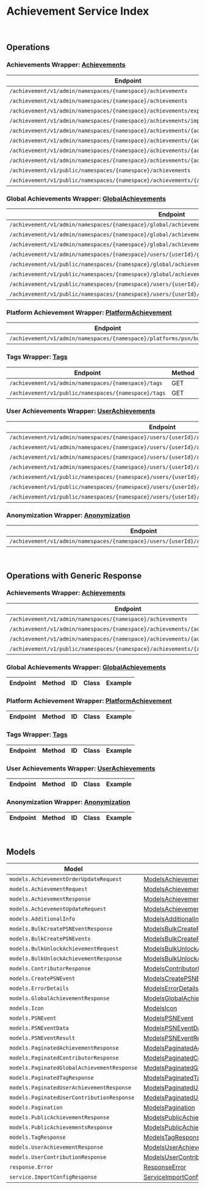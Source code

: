 [//]: # (This code is generated by tool. DO NOT EDIT.)

# Achievement Service Index

&nbsp;

## Operations

### Achievements Wrapper:  [Achievements](../../apis/AccelByte.Sdk.Api.Achievement/Wrapper/Achievements.cs)
| Endpoint | Method | ID | Class | Example |
|---|---|---|---|---|
| `/achievement/v1/admin/namespaces/{namespace}/achievements` | GET | AdminListAchievements | [AdminListAchievements](../../apis/AccelByte.Sdk.Api.Achievement/Operation/Achievements/AdminListAchievements.cs) | [AdminListAchievements](../../samples/AccelByte.Sdk.Sample.Cli/ApiCommand/Achievement/Achievements/AdminListAchievements.cs) |
| `/achievement/v1/admin/namespaces/{namespace}/achievements` | POST | AdminCreateNewAchievement | [AdminCreateNewAchievement](../../apis/AccelByte.Sdk.Api.Achievement/Operation/Achievements/AdminCreateNewAchievement.cs) | [AdminCreateNewAchievement](../../samples/AccelByte.Sdk.Sample.Cli/ApiCommand/Achievement/Achievements/AdminCreateNewAchievement.cs) |
| `/achievement/v1/admin/namespaces/{namespace}/achievements/export` | GET | ExportAchievements | [ExportAchievements](../../apis/AccelByte.Sdk.Api.Achievement/Operation/Achievements/ExportAchievements.cs) | [ExportAchievements](../../samples/AccelByte.Sdk.Sample.Cli/ApiCommand/Achievement/Achievements/ExportAchievements.cs) |
| `/achievement/v1/admin/namespaces/{namespace}/achievements/import` | POST | ImportAchievements | [ImportAchievements](../../apis/AccelByte.Sdk.Api.Achievement/Operation/Achievements/ImportAchievements.cs) | [ImportAchievements](../../samples/AccelByte.Sdk.Sample.Cli/ApiCommand/Achievement/Achievements/ImportAchievements.cs) |
| `/achievement/v1/admin/namespaces/{namespace}/achievements/{achievementCode}` | GET | AdminGetAchievement | [AdminGetAchievement](../../apis/AccelByte.Sdk.Api.Achievement/Operation/Achievements/AdminGetAchievement.cs) | [AdminGetAchievement](../../samples/AccelByte.Sdk.Sample.Cli/ApiCommand/Achievement/Achievements/AdminGetAchievement.cs) |
| `/achievement/v1/admin/namespaces/{namespace}/achievements/{achievementCode}` | PUT | AdminUpdateAchievement | [AdminUpdateAchievement](../../apis/AccelByte.Sdk.Api.Achievement/Operation/Achievements/AdminUpdateAchievement.cs) | [AdminUpdateAchievement](../../samples/AccelByte.Sdk.Sample.Cli/ApiCommand/Achievement/Achievements/AdminUpdateAchievement.cs) |
| `/achievement/v1/admin/namespaces/{namespace}/achievements/{achievementCode}` | DELETE | AdminDeleteAchievement | [AdminDeleteAchievement](../../apis/AccelByte.Sdk.Api.Achievement/Operation/Achievements/AdminDeleteAchievement.cs) | [AdminDeleteAchievement](../../samples/AccelByte.Sdk.Sample.Cli/ApiCommand/Achievement/Achievements/AdminDeleteAchievement.cs) |
| `/achievement/v1/admin/namespaces/{namespace}/achievements/{achievementCode}` | PATCH | AdminUpdateAchievementListOrder | [AdminUpdateAchievementListOrder](../../apis/AccelByte.Sdk.Api.Achievement/Operation/Achievements/AdminUpdateAchievementListOrder.cs) | [AdminUpdateAchievementListOrder](../../samples/AccelByte.Sdk.Sample.Cli/ApiCommand/Achievement/Achievements/AdminUpdateAchievementListOrder.cs) |
| `/achievement/v1/public/namespaces/{namespace}/achievements` | GET | PublicListAchievements | [PublicListAchievements](../../apis/AccelByte.Sdk.Api.Achievement/Operation/Achievements/PublicListAchievements.cs) | [PublicListAchievements](../../samples/AccelByte.Sdk.Sample.Cli/ApiCommand/Achievement/Achievements/PublicListAchievements.cs) |
| `/achievement/v1/public/namespaces/{namespace}/achievements/{achievementCode}` | GET | PublicGetAchievement | [PublicGetAchievement](../../apis/AccelByte.Sdk.Api.Achievement/Operation/Achievements/PublicGetAchievement.cs) | [PublicGetAchievement](../../samples/AccelByte.Sdk.Sample.Cli/ApiCommand/Achievement/Achievements/PublicGetAchievement.cs) |

### Global Achievements Wrapper:  [GlobalAchievements](../../apis/AccelByte.Sdk.Api.Achievement/Wrapper/GlobalAchievements.cs)
| Endpoint | Method | ID | Class | Example |
|---|---|---|---|---|
| `/achievement/v1/admin/namespaces/{namespace}/global/achievements` | GET | AdminListGlobalAchievements | [AdminListGlobalAchievements](../../apis/AccelByte.Sdk.Api.Achievement/Operation/GlobalAchievements/AdminListGlobalAchievements.cs) | [AdminListGlobalAchievements](../../samples/AccelByte.Sdk.Sample.Cli/ApiCommand/Achievement/GlobalAchievements/AdminListGlobalAchievements.cs) |
| `/achievement/v1/admin/namespaces/{namespace}/global/achievements/{achievementCode}/contributors` | GET | AdminListGlobalAchievementContributors | [AdminListGlobalAchievementContributors](../../apis/AccelByte.Sdk.Api.Achievement/Operation/GlobalAchievements/AdminListGlobalAchievementContributors.cs) | [AdminListGlobalAchievementContributors](../../samples/AccelByte.Sdk.Sample.Cli/ApiCommand/Achievement/GlobalAchievements/AdminListGlobalAchievementContributors.cs) |
| `/achievement/v1/admin/namespaces/{namespace}/global/achievements/{achievementCode}/reset` | DELETE | ResetGlobalAchievement | [ResetGlobalAchievement](../../apis/AccelByte.Sdk.Api.Achievement/Operation/GlobalAchievements/ResetGlobalAchievement.cs) | [ResetGlobalAchievement](../../samples/AccelByte.Sdk.Sample.Cli/ApiCommand/Achievement/GlobalAchievements/ResetGlobalAchievement.cs) |
| `/achievement/v1/admin/namespaces/{namespace}/users/{userId}/global/achievements` | GET | AdminListUserContributions | [AdminListUserContributions](../../apis/AccelByte.Sdk.Api.Achievement/Operation/GlobalAchievements/AdminListUserContributions.cs) | [AdminListUserContributions](../../samples/AccelByte.Sdk.Sample.Cli/ApiCommand/Achievement/GlobalAchievements/AdminListUserContributions.cs) |
| `/achievement/v1/public/namespaces/{namespace}/global/achievements` | GET | PublicListGlobalAchievements | [PublicListGlobalAchievements](../../apis/AccelByte.Sdk.Api.Achievement/Operation/GlobalAchievements/PublicListGlobalAchievements.cs) | [PublicListGlobalAchievements](../../samples/AccelByte.Sdk.Sample.Cli/ApiCommand/Achievement/GlobalAchievements/PublicListGlobalAchievements.cs) |
| `/achievement/v1/public/namespaces/{namespace}/global/achievements/{achievementCode}/contributors` | GET | ListGlobalAchievementContributors | [ListGlobalAchievementContributors](../../apis/AccelByte.Sdk.Api.Achievement/Operation/GlobalAchievements/ListGlobalAchievementContributors.cs) | [ListGlobalAchievementContributors](../../samples/AccelByte.Sdk.Sample.Cli/ApiCommand/Achievement/GlobalAchievements/ListGlobalAchievementContributors.cs) |
| `/achievement/v1/public/namespaces/{namespace}/users/{userId}/global/achievements` | GET | ListUserContributions | [ListUserContributions](../../apis/AccelByte.Sdk.Api.Achievement/Operation/GlobalAchievements/ListUserContributions.cs) | [ListUserContributions](../../samples/AccelByte.Sdk.Sample.Cli/ApiCommand/Achievement/GlobalAchievements/ListUserContributions.cs) |
| `/achievement/v1/public/namespaces/{namespace}/users/{userId}/global/achievements/{achievementCode}/claim` | POST | ClaimGlobalAchievementReward | [ClaimGlobalAchievementReward](../../apis/AccelByte.Sdk.Api.Achievement/Operation/GlobalAchievements/ClaimGlobalAchievementReward.cs) | [ClaimGlobalAchievementReward](../../samples/AccelByte.Sdk.Sample.Cli/ApiCommand/Achievement/GlobalAchievements/ClaimGlobalAchievementReward.cs) |

### Platform Achievement Wrapper:  [PlatformAchievement](../../apis/AccelByte.Sdk.Api.Achievement/Wrapper/PlatformAchievement.cs)
| Endpoint | Method | ID | Class | Example |
|---|---|---|---|---|
| `/achievement/v1/admin/namespaces/{namespace}/platforms/psn/bulk` | POST | BulkCreatePSNEvent | [BulkCreatePSNEvent](../../apis/AccelByte.Sdk.Api.Achievement/Operation/PlatformAchievement/BulkCreatePSNEvent.cs) | [BulkCreatePSNEvent](../../samples/AccelByte.Sdk.Sample.Cli/ApiCommand/Achievement/PlatformAchievement/BulkCreatePSNEvent.cs) |

### Tags Wrapper:  [Tags](../../apis/AccelByte.Sdk.Api.Achievement/Wrapper/Tags.cs)
| Endpoint | Method | ID | Class | Example |
|---|---|---|---|---|
| `/achievement/v1/admin/namespaces/{namespace}/tags` | GET | AdminListTags | [AdminListTags](../../apis/AccelByte.Sdk.Api.Achievement/Operation/Tags/AdminListTags.cs) | [AdminListTags](../../samples/AccelByte.Sdk.Sample.Cli/ApiCommand/Achievement/Tags/AdminListTags.cs) |
| `/achievement/v1/public/namespaces/{namespace}/tags` | GET | PublicListTags | [PublicListTags](../../apis/AccelByte.Sdk.Api.Achievement/Operation/Tags/PublicListTags.cs) | [PublicListTags](../../samples/AccelByte.Sdk.Sample.Cli/ApiCommand/Achievement/Tags/PublicListTags.cs) |

### User Achievements Wrapper:  [UserAchievements](../../apis/AccelByte.Sdk.Api.Achievement/Wrapper/UserAchievements.cs)
| Endpoint | Method | ID | Class | Example |
|---|---|---|---|---|
| `/achievement/v1/admin/namespaces/{namespace}/users/{userId}/achievements` | GET | AdminListUserAchievements | [AdminListUserAchievements](../../apis/AccelByte.Sdk.Api.Achievement/Operation/UserAchievements/AdminListUserAchievements.cs) | [AdminListUserAchievements](../../samples/AccelByte.Sdk.Sample.Cli/ApiCommand/Achievement/UserAchievements/AdminListUserAchievements.cs) |
| `/achievement/v1/admin/namespaces/{namespace}/users/{userId}/achievements/bulkUnlock` | PUT | AdminBulkUnlockAchievement | [AdminBulkUnlockAchievement](../../apis/AccelByte.Sdk.Api.Achievement/Operation/UserAchievements/AdminBulkUnlockAchievement.cs) | [AdminBulkUnlockAchievement](../../samples/AccelByte.Sdk.Sample.Cli/ApiCommand/Achievement/UserAchievements/AdminBulkUnlockAchievement.cs) |
| `/achievement/v1/admin/namespaces/{namespace}/users/{userId}/achievements/{achievementCode}/reset` | DELETE | AdminResetAchievement | [AdminResetAchievement](../../apis/AccelByte.Sdk.Api.Achievement/Operation/UserAchievements/AdminResetAchievement.cs) | [AdminResetAchievement](../../samples/AccelByte.Sdk.Sample.Cli/ApiCommand/Achievement/UserAchievements/AdminResetAchievement.cs) |
| `/achievement/v1/admin/namespaces/{namespace}/users/{userId}/achievements/{achievementCode}/unlock` | PUT | AdminUnlockAchievement | [AdminUnlockAchievement](../../apis/AccelByte.Sdk.Api.Achievement/Operation/UserAchievements/AdminUnlockAchievement.cs) | [AdminUnlockAchievement](../../samples/AccelByte.Sdk.Sample.Cli/ApiCommand/Achievement/UserAchievements/AdminUnlockAchievement.cs) |
| `/achievement/v1/public/namespaces/{namespace}/users/{userId}/achievements` | GET | PublicListUserAchievements | [PublicListUserAchievements](../../apis/AccelByte.Sdk.Api.Achievement/Operation/UserAchievements/PublicListUserAchievements.cs) | [PublicListUserAchievements](../../samples/AccelByte.Sdk.Sample.Cli/ApiCommand/Achievement/UserAchievements/PublicListUserAchievements.cs) |
| `/achievement/v1/public/namespaces/{namespace}/users/{userId}/achievements/bulkUnlock` | PUT | PublicBulkUnlockAchievement | [PublicBulkUnlockAchievement](../../apis/AccelByte.Sdk.Api.Achievement/Operation/UserAchievements/PublicBulkUnlockAchievement.cs) | [PublicBulkUnlockAchievement](../../samples/AccelByte.Sdk.Sample.Cli/ApiCommand/Achievement/UserAchievements/PublicBulkUnlockAchievement.cs) |
| `/achievement/v1/public/namespaces/{namespace}/users/{userId}/achievements/{achievementCode}/unlock` | PUT | PublicUnlockAchievement | [PublicUnlockAchievement](../../apis/AccelByte.Sdk.Api.Achievement/Operation/UserAchievements/PublicUnlockAchievement.cs) | [PublicUnlockAchievement](../../samples/AccelByte.Sdk.Sample.Cli/ApiCommand/Achievement/UserAchievements/PublicUnlockAchievement.cs) |

### Anonymization Wrapper:  [Anonymization](../../apis/AccelByte.Sdk.Api.Achievement/Wrapper/Anonymization.cs)
| Endpoint | Method | ID | Class | Example |
|---|---|---|---|---|
| `/achievement/v1/admin/namespaces/{namespace}/users/{userId}/anonymization/achievements` | DELETE | AdminAnonymizeUserAchievement | [AdminAnonymizeUserAchievement](../../apis/AccelByte.Sdk.Api.Achievement/Operation/Anonymization/AdminAnonymizeUserAchievement.cs) | [AdminAnonymizeUserAchievement](../../samples/AccelByte.Sdk.Sample.Cli/ApiCommand/Achievement/Anonymization/AdminAnonymizeUserAchievement.cs) |


&nbsp;

## Operations with Generic Response

### Achievements Wrapper:  [Achievements](../../apis/AccelByte.Sdk.Api.Achievement/Wrapper/Achievements.cs)
| Endpoint | Method | ID | Class | Example |
|---|---|---|---|---|
| `/achievement/v1/admin/namespaces/{namespace}/achievements` | POST | AdminCreateNewAchievement | [AdminCreateNewAchievement](../../apis/AccelByte.Sdk.Api.Achievement/Operation/Achievements/AdminCreateNewAchievement.cs) | [AdminCreateNewAchievement](../../samples/AccelByte.Sdk.Sample.Cli/ApiCommand/Achievement/Achievements/AdminCreateNewAchievement.cs) |
| `/achievement/v1/admin/namespaces/{namespace}/achievements/{achievementCode}` | GET | AdminGetAchievement | [AdminGetAchievement](../../apis/AccelByte.Sdk.Api.Achievement/Operation/Achievements/AdminGetAchievement.cs) | [AdminGetAchievement](../../samples/AccelByte.Sdk.Sample.Cli/ApiCommand/Achievement/Achievements/AdminGetAchievement.cs) |
| `/achievement/v1/admin/namespaces/{namespace}/achievements/{achievementCode}` | PUT | AdminUpdateAchievement | [AdminUpdateAchievement](../../apis/AccelByte.Sdk.Api.Achievement/Operation/Achievements/AdminUpdateAchievement.cs) | [AdminUpdateAchievement](../../samples/AccelByte.Sdk.Sample.Cli/ApiCommand/Achievement/Achievements/AdminUpdateAchievement.cs) |
| `/achievement/v1/public/namespaces/{namespace}/achievements/{achievementCode}` | GET | PublicGetAchievement | [PublicGetAchievement](../../apis/AccelByte.Sdk.Api.Achievement/Operation/Achievements/PublicGetAchievement.cs) | [PublicGetAchievement](../../samples/AccelByte.Sdk.Sample.Cli/ApiCommand/Achievement/Achievements/PublicGetAchievement.cs) |

### Global Achievements Wrapper:  [GlobalAchievements](../../apis/AccelByte.Sdk.Api.Achievement/Wrapper/GlobalAchievements.cs)
| Endpoint | Method | ID | Class | Example |
|---|---|---|---|---|

### Platform Achievement Wrapper:  [PlatformAchievement](../../apis/AccelByte.Sdk.Api.Achievement/Wrapper/PlatformAchievement.cs)
| Endpoint | Method | ID | Class | Example |
|---|---|---|---|---|

### Tags Wrapper:  [Tags](../../apis/AccelByte.Sdk.Api.Achievement/Wrapper/Tags.cs)
| Endpoint | Method | ID | Class | Example |
|---|---|---|---|---|

### User Achievements Wrapper:  [UserAchievements](../../apis/AccelByte.Sdk.Api.Achievement/Wrapper/UserAchievements.cs)
| Endpoint | Method | ID | Class | Example |
|---|---|---|---|---|

### Anonymization Wrapper:  [Anonymization](../../apis/AccelByte.Sdk.Api.Achievement/Wrapper/Anonymization.cs)
| Endpoint | Method | ID | Class | Example |
|---|---|---|---|---|


&nbsp;

## Models

| Model | Class |
|---|---|
| `models.AchievementOrderUpdateRequest` | [ModelsAchievementOrderUpdateRequest](../../apis/AccelByte.Sdk.Api.Achievement/Model/ModelsAchievementOrderUpdateRequest.cs) |
| `models.AchievementRequest` | [ModelsAchievementRequest](../../apis/AccelByte.Sdk.Api.Achievement/Model/ModelsAchievementRequest.cs) |
| `models.AchievementResponse` | [ModelsAchievementResponse](../../apis/AccelByte.Sdk.Api.Achievement/Model/ModelsAchievementResponse.cs) |
| `models.AchievementUpdateRequest` | [ModelsAchievementUpdateRequest](../../apis/AccelByte.Sdk.Api.Achievement/Model/ModelsAchievementUpdateRequest.cs) |
| `models.AdditionalInfo` | [ModelsAdditionalInfo](../../apis/AccelByte.Sdk.Api.Achievement/Model/ModelsAdditionalInfo.cs) |
| `models.BulkCreatePSNEventResponse` | [ModelsBulkCreatePSNEventResponse](../../apis/AccelByte.Sdk.Api.Achievement/Model/ModelsBulkCreatePSNEventResponse.cs) |
| `models.BulkCreatePSNEvents` | [ModelsBulkCreatePSNEvents](../../apis/AccelByte.Sdk.Api.Achievement/Model/ModelsBulkCreatePSNEvents.cs) |
| `models.BulkUnlockAchievementRequest` | [ModelsBulkUnlockAchievementRequest](../../apis/AccelByte.Sdk.Api.Achievement/Model/ModelsBulkUnlockAchievementRequest.cs) |
| `models.BulkUnlockAchievementResponse` | [ModelsBulkUnlockAchievementResponse](../../apis/AccelByte.Sdk.Api.Achievement/Model/ModelsBulkUnlockAchievementResponse.cs) |
| `models.ContributorResponse` | [ModelsContributorResponse](../../apis/AccelByte.Sdk.Api.Achievement/Model/ModelsContributorResponse.cs) |
| `models.CreatePSNEvent` | [ModelsCreatePSNEvent](../../apis/AccelByte.Sdk.Api.Achievement/Model/ModelsCreatePSNEvent.cs) |
| `models.ErrorDetails` | [ModelsErrorDetails](../../apis/AccelByte.Sdk.Api.Achievement/Model/ModelsErrorDetails.cs) |
| `models.GlobalAchievementResponse` | [ModelsGlobalAchievementResponse](../../apis/AccelByte.Sdk.Api.Achievement/Model/ModelsGlobalAchievementResponse.cs) |
| `models.Icon` | [ModelsIcon](../../apis/AccelByte.Sdk.Api.Achievement/Model/ModelsIcon.cs) |
| `models.PSNEvent` | [ModelsPSNEvent](../../apis/AccelByte.Sdk.Api.Achievement/Model/ModelsPSNEvent.cs) |
| `models.PSNEventData` | [ModelsPSNEventData](../../apis/AccelByte.Sdk.Api.Achievement/Model/ModelsPSNEventData.cs) |
| `models.PSNEventResult` | [ModelsPSNEventResult](../../apis/AccelByte.Sdk.Api.Achievement/Model/ModelsPSNEventResult.cs) |
| `models.PaginatedAchievementResponse` | [ModelsPaginatedAchievementResponse](../../apis/AccelByte.Sdk.Api.Achievement/Model/ModelsPaginatedAchievementResponse.cs) |
| `models.PaginatedContributorResponse` | [ModelsPaginatedContributorResponse](../../apis/AccelByte.Sdk.Api.Achievement/Model/ModelsPaginatedContributorResponse.cs) |
| `models.PaginatedGlobalAchievementResponse` | [ModelsPaginatedGlobalAchievementResponse](../../apis/AccelByte.Sdk.Api.Achievement/Model/ModelsPaginatedGlobalAchievementResponse.cs) |
| `models.PaginatedTagResponse` | [ModelsPaginatedTagResponse](../../apis/AccelByte.Sdk.Api.Achievement/Model/ModelsPaginatedTagResponse.cs) |
| `models.PaginatedUserAchievementResponse` | [ModelsPaginatedUserAchievementResponse](../../apis/AccelByte.Sdk.Api.Achievement/Model/ModelsPaginatedUserAchievementResponse.cs) |
| `models.PaginatedUserContributionResponse` | [ModelsPaginatedUserContributionResponse](../../apis/AccelByte.Sdk.Api.Achievement/Model/ModelsPaginatedUserContributionResponse.cs) |
| `models.Pagination` | [ModelsPagination](../../apis/AccelByte.Sdk.Api.Achievement/Model/ModelsPagination.cs) |
| `models.PublicAchievementResponse` | [ModelsPublicAchievementResponse](../../apis/AccelByte.Sdk.Api.Achievement/Model/ModelsPublicAchievementResponse.cs) |
| `models.PublicAchievementsResponse` | [ModelsPublicAchievementsResponse](../../apis/AccelByte.Sdk.Api.Achievement/Model/ModelsPublicAchievementsResponse.cs) |
| `models.TagResponse` | [ModelsTagResponse](../../apis/AccelByte.Sdk.Api.Achievement/Model/ModelsTagResponse.cs) |
| `models.UserAchievementResponse` | [ModelsUserAchievementResponse](../../apis/AccelByte.Sdk.Api.Achievement/Model/ModelsUserAchievementResponse.cs) |
| `models.UserContributionResponse` | [ModelsUserContributionResponse](../../apis/AccelByte.Sdk.Api.Achievement/Model/ModelsUserContributionResponse.cs) |
| `response.Error` | [ResponseError](../../apis/AccelByte.Sdk.Api.Achievement/Model/ResponseError.cs) |
| `service.ImportConfigResponse` | [ServiceImportConfigResponse](../../apis/AccelByte.Sdk.Api.Achievement/Model/ServiceImportConfigResponse.cs) |
